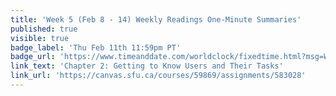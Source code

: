 ```yaml
---
title: 'Week 5 (Feb 8 - 14) Weekly Readings One-Minute Summaries'
published: true
visible: true
badge_label: 'Thu Feb 11th 11:59pm PT'
badge_url: 'https://www.timeanddate.com/worldclock/fixedtime.html?msg=Week+2+%28Sep+12+-+18%29+Weekly+Readings+One-Minute+Summaries+Due+Date&iso=20210211T2359&p1=256'
link_text: 'Chapter 2: Getting to Know Users and Their Tasks'
link_url: 'https://canvas.sfu.ca/courses/59869/assignments/583028'
---
```

